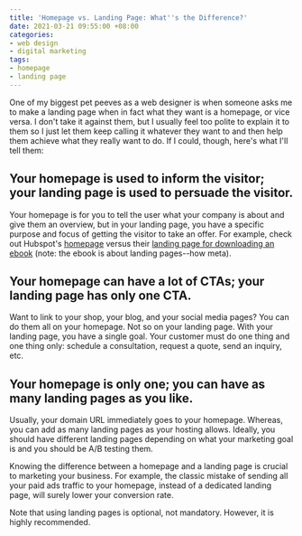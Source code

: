```yaml
---
title: 'Homepage vs. Landing Page: What''s the Difference?'
date: 2021-03-21 09:55:00 +08:00
categories:
- web design
- digital marketing
tags:
- homepage
- landing page
---
```


One of my biggest pet peeves as a web designer is when someone asks me to make a landing page when in fact what they want is a homepage, or vice versa. I don't take it against them, but I usually feel too polite to explain it to them so I just let them keep calling it whatever they want to and then help them achieve what they really want to do. If I could, though, here's what I'll tell them:

## Your homepage is used to inform the visitor; your landing page is used to persuade the visitor.

Your homepage is for you to tell the user what your company is about and give them an overview, but in your landing page, you have a specific purpose and focus of getting the visitor to take an offer. For example, check out Hubspot's [homepage](https://www.hubspot.com) versus their [landing page for downloading an ebook](https://offers.hubspot.com/how-to-optimize-landing-pages-for-conversion) (note: the ebook is about landing pages--how meta).

## Your homepage can have a lot of CTAs; your landing page has only one CTA.

Want to link to your shop, your blog, and your social media pages? You can do them all on your homepage. Not so on your landing page. With your landing page, you have a single goal. Your customer must do one thing and one thing only: schedule a consultation, request a quote, send an inquiry, etc.

## Your homepage is only one; you can have as many landing pages as you like.

Usually, your domain URL immediately goes to your homepage. Whereas, you can add as many landing pages as your hosting allows. Ideally, you should have different landing pages depending on what your marketing goal is and you should be A/B testing them.

Knowing the difference between a homepage and a landing page is crucial to marketing your business. For example, the classic mistake of sending all your paid ads traffic to your homepage, instead of a dedicated landing page, will surely lower your conversion rate.

Note that using landing pages is optional, not mandatory. However, it is highly recommended.